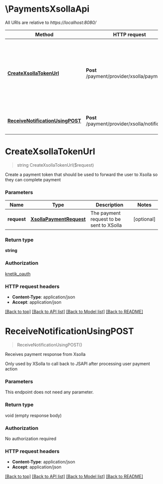 # \PaymentsXsollaApi

All URIs are relative to *https://localhost:8080/*

Method | HTTP request | Description
------------- | ------------- | -------------
[**CreateXsollaTokenUrl**](PaymentsXsollaApi.md#CreateXsollaTokenUrl) | **Post** /payment/provider/xsolla/payment | Create a payment token that should be used to forward the user to Xsolla so they can complete payment
[**ReceiveNotificationUsingPOST**](PaymentsXsollaApi.md#ReceiveNotificationUsingPOST) | **Post** /payment/provider/xsolla/notifications | Receives payment response from Xsolla


# **CreateXsollaTokenUrl**
> string CreateXsollaTokenUrl($request)

Create a payment token that should be used to forward the user to Xsolla so they can complete payment


### Parameters

Name | Type | Description  | Notes
------------- | ------------- | ------------- | -------------
 **request** | [**XsollaPaymentRequest**](XsollaPaymentRequest.md)| The payment request to be sent to XSolla | [optional] 

### Return type

**string**

### Authorization

[knetik_oauth](../README.md#knetik_oauth)

### HTTP request headers

 - **Content-Type**: application/json
 - **Accept**: application/json

[[Back to top]](#) [[Back to API list]](../README.md#documentation-for-api-endpoints) [[Back to Model list]](../README.md#documentation-for-models) [[Back to README]](../README.md)

# **ReceiveNotificationUsingPOST**
> ReceiveNotificationUsingPOST()

Receives payment response from Xsolla

Only used by XSolla to call back to JSAPI after processing user payment action


### Parameters
This endpoint does not need any parameter.

### Return type

void (empty response body)

### Authorization

No authorization required

### HTTP request headers

 - **Content-Type**: application/json
 - **Accept**: application/json

[[Back to top]](#) [[Back to API list]](../README.md#documentation-for-api-endpoints) [[Back to Model list]](../README.md#documentation-for-models) [[Back to README]](../README.md)

